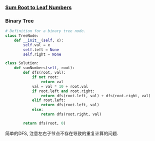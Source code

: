 ### [Sum Root to Leaf Numbers](https://leetcode.com/problems/sum-root-to-leaf-numbers/)


### Binary Tree


```Python
# Definition for a binary tree node.
class TreeNode:
    def __init__(self, x):
        self.val = x
        self.left = None
        self.right = None

class Solution:
    def sumNumbers(self, root):
        def dfs(root, val):
            if not root:
                return val
            val = val * 10 + root.val
            if root.left and root.right:
                return dfs(root.left, val) + dfs(root.right, val)
            elif root.left:
                return dfs(root.left, val)
            else:
                return dfs(root.right, val)

        return dfs(root, 0)
```

简单的DFS, 注意左右子节点不存在导致的重复计算的问题.